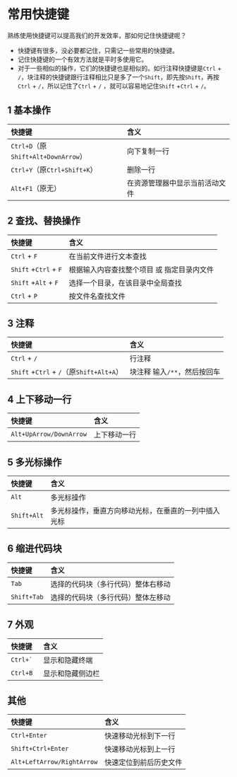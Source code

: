 # 常用快捷键

熟练使用快捷键可以提高我们的开发效率，那如何记住快捷键呢？

- 快捷键有很多，没必要都记住，只需记一些常用的快捷键。
- 记住快捷键的一个有效方法就是平时多使用它。
- 对于一些相似的操作，它们的快捷键也是相似的。如行注释快捷键是`Ctrl` + `/`，块注释的快捷键跟行注释相比只是多了一个`Shift`，即先按`Shift`，再按`Ctrl` + `/`，所以记住了`Ctrl` + `/`
  ，就可以容易地记住`Shift` +`Ctrl` +  `/`。

## 1 基本操作

| 快捷键                              | 含义                           |
| :---------------------------------- | :----------------------------- |
| `Ctrl+D`（原`Shift+Alt+DownArrow`） | 向下复制一行                   |
| `Ctrl+Y`（原`Ctrl+Shift+K`）        | 删除一行                       |
| `Alt+F1`（原无）                    | 在资源管理器中显示当前活动文件 |

## 2 查找、替换操作

| 快捷键                | 含义                                       |
| :-------------------- | :----------------------------------------- |
| `Ctrl` + `F`          | 在当前文件进行文本查找                     |
| `Shift` +`Ctrl` + `F` | 根据输入内容查找整个项目 或 指定目录内文件 |
| `Shift` +`Alt` + `F`  | 选择一个目录，在该目录中全局查找 |
| `Ctrl` + `P`          | 按文件名查找文件                           |

## 3 注释

| 快捷键                                    | 含义                         |
| :---------------------------------------- | :--------------------------- |
| `Ctrl` + `/`                              | 行注释                       |
| `Shift` +`Ctrl` +  `/`（原`Shift+Alt+A`） | 块注释 输入`/**`，然后按回车 | 方法或类注释，,自动根据参数和返回值生成注释模板 |

## 4 上下移动一行

| 快捷键                  | 含义         |
| :---------------------- | :----------- |
| `Alt+UpArrow/DownArrow` | 上下移动一行 |

## 5 多光标操作

| 快捷键      | 含义                                                 |
| :---------- | :--------------------------------------------------- |
| `Alt`       | 多光标操作                                           |
| `Shift+Alt` | 多光标操作，垂直方向移动光标，在垂直的一列中插入光标 |

## 6 缩进代码块

| 快捷键      | 含义                               |
| :---------- | :--------------------------------- |
| `Tab`       | 选择的代码块（多行代码）整体右移动 |
| `Shift+Tab` | 选择的代码块（多行代码）整体左移动 |

## 7 外观

| 快捷键        | 含义             |
| :------------ | :--------------- |
| ```Ctrl+` ``` | 显示和隐藏终端   |
| `Ctrl+B`      | 显示和隐藏侧边栏 |

## 其他

| 快捷键             | 含义                 |
| :----------------- | :------------------- |
| `Ctrl+Enter`       | 快速移动光标到下一行 |
| `Shift+Ctrl+Enter` | 快速移动光标到上一行 |
| `Alt+LeftArrow/RightArrow` | 快速定位到前后历史文件 |
